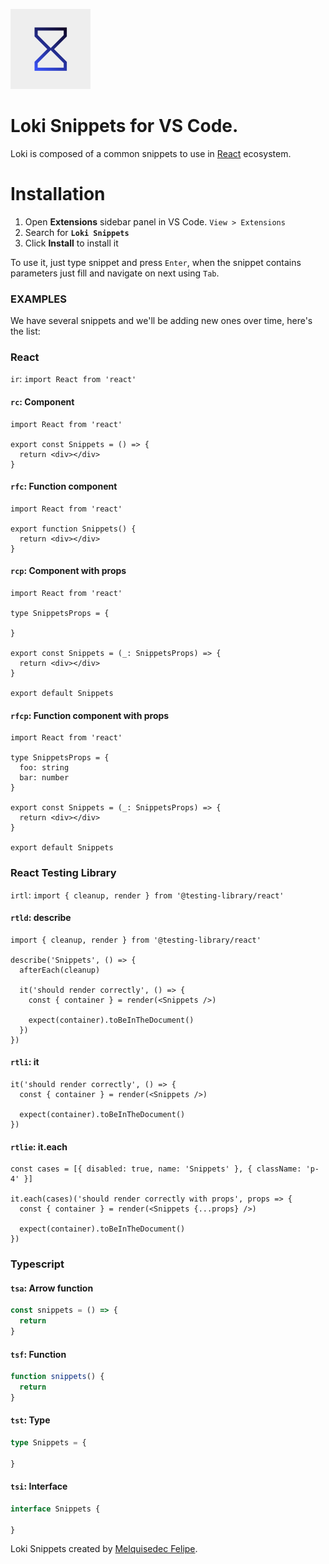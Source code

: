 ![loki-snippets](./logo/theme-icon.png)

# Loki Snippets for VS Code.

Loki is composed of a common snippets to use in [React](https://react.dev/) ecosystem.

# Installation

1. Open **Extensions** sidebar panel in VS Code. `View > Extensions`
2. Search for **`Loki Snippets`**
3. Click **Install** to install it

To use it, just type snippet and press `Enter`, when the snippet contains parameters just fill and navigate on next using `Tab`.

### EXAMPLES

We have several snippets and we'll be adding new ones over time, here's the list:

### React

`ir`: `import React from 'react'`

#### `rc`: Component

```tsx
import React from 'react'

export const Snippets = () => {
  return <div></div>
}

```

#### `rfc`: Function component

```tsx
import React from 'react'

export function Snippets() {
  return <div></div>
}

```

#### `rcp`: Component with props

```tsx
import React from 'react'

type SnippetsProps = {

}

export const Snippets = (_: SnippetsProps) => {
  return <div></div>
}

export default Snippets

```

#### `rfcp`: Function component with props

```tsx
import React from 'react'

type SnippetsProps = {
  foo: string
  bar: number
}

export const Snippets = (_: SnippetsProps) => {
  return <div></div>
}

export default Snippets

```

### React Testing Library

`irtl`: `import { cleanup, render } from '@testing-library/react'`

#### `rtld`: describe

```tsx
import { cleanup, render } from '@testing-library/react'

describe('Snippets', () => {
  afterEach(cleanup)

  it('should render correctly', () => {
    const { container } = render(<Snippets />)

    expect(container).toBeInTheDocument()
  })
})

```

#### `rtli`: it

```tsx
it('should render correctly', () => {
  const { container } = render(<Snippets />)

  expect(container).toBeInTheDocument()
})

```

#### `rtlie`: it.each

```tsx
const cases = [{ disabled: true, name: 'Snippets' }, { className: 'p-4' }]

it.each(cases)('should render correctly with props', props => {
  const { container } = render(<Snippets {...props} />)

  expect(container).toBeInTheDocument()
})

```

### Typescript

#### `tsa`: Arrow function

```ts
const snippets = () => {
  return
}

```

#### `tsf`: Function

```ts
function snippets() {
  return
}

```

#### `tst`: Type

```ts
type Snippets = {
  
}

```

#### `tsi`: Interface

```ts
interface Snippets {
  
}

```

Loki Snippets created by [Melquisedec Felipe](https://github.com/melquisedecfelipe).

